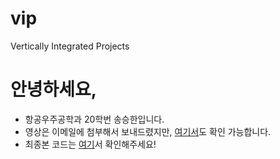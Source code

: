 # vip
Vertically Integrated Projects


# 안녕하세요,

* 항공우주공학과 20학번 송승한입니다.
* 영상은 이메일에 첨부해서 보내드렸지만, [여기서](./out_final.avi)도 확인 가능합니다.
* 최종본 코드는 [여기](./cv/video/ver.3.2.py)서 확인해주세요!

